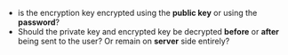 - is the encryption key encrypted using the **public key** or using the **password**?
- Should the private key and encrypted key be decrypted **before** or **after** being sent to the user? Or remain on **server** side entirely?